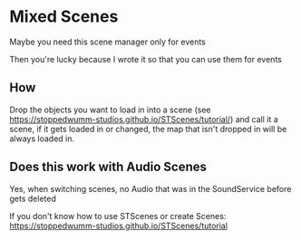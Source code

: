 # Mixed Scenes
Maybe you need this scene manager only for events

Then you're lucky because I wrote it so that you can use them for events

## How
Drop the objects you want to load in into a scene (see <https://stoppedwumm-studios.github.io/STScenes/tutorial/>) and call it a scene, if it gets loaded in or changed, the map that isn't dropped in will be always loaded in.

## Does this work with Audio Scenes
Yes, when switching scenes, no Audio that was in the SoundService before gets deleted

If you don't know how to use STScenes or create Scenes: <https://stoppedwumm-studios.github.io/STScenes/tutorial>
